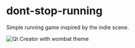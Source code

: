 dont-stop-running
=================

Simple running game inspired by the indie scene.

![Qt Creator with wombat theme](http://i.imgur.com/iJkXc4q.png)
